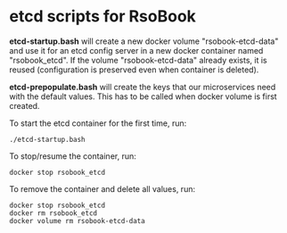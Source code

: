 # etcd scripts for RsoBook

**etcd-startup.bash** will create a new docker volume "rsobook-etcd-data" and use it for an etcd config server in a new docker container named "rsobook_etcd". If the volume "rsobook-etcd-data" already exists, it is reused (configuration is preserved even when container is deleted).

**etcd-prepopulate.bash** will create the keys that our microservices need with the default values. This has to be called when docker volume is first created.

To start the etcd container for the first time, run:

````
./etcd-startup.bash
````

To stop/resume the container, run:

````
docker stop rsobook_etcd
````


To remove the container and delete all values, run:

````
docker stop rsobook_etcd
docker rm rsobook_etcd
docker volume rm rsobook-etcd-data
````
